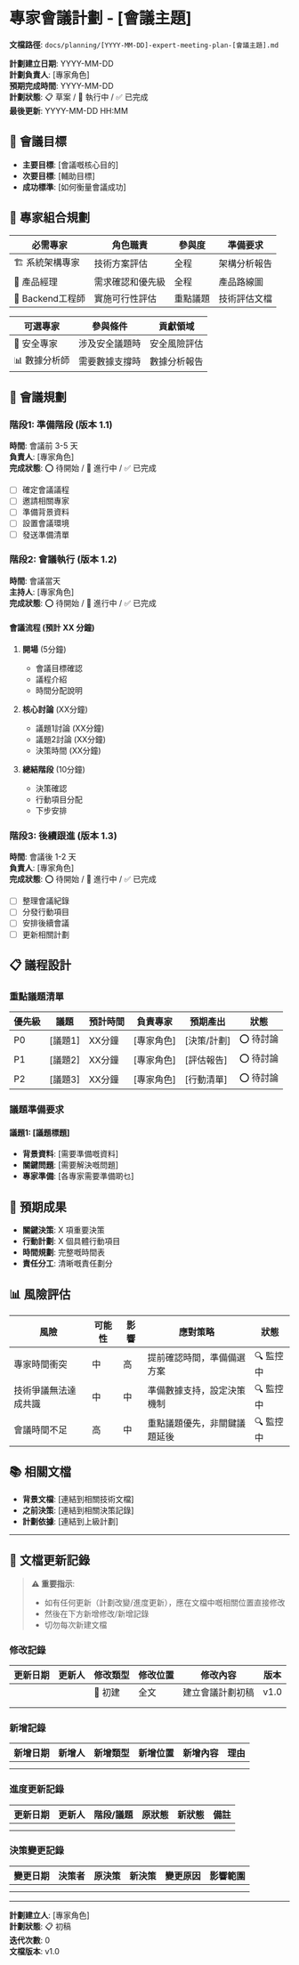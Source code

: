 # 專家會議計劃 - [會議主題]

**文檔路徑**: `docs/planning/[YYYY-MM-DD]-expert-meeting-plan-[會議主題].md`

**計劃建立日期**: YYYY-MM-DD  
**計劃負責人**: [專家角色]  
**預期完成時間**: YYYY-MM-DD  
**計劃狀態**: 📋 草案 / 🔄 執行中 / ✅ 已完成  
**最後更新**: YYYY-MM-DD HH:MM

## 🎯 會議目標
- **主要目標**: [會議嘅核心目的]
- **次要目標**: [輔助目標]
- **成功標準**: [如何衡量會議成功]

## 👥 專家組合規劃
| 必需專家 | 角色職責 | 參與度 | 準備要求 |
|---------|---------|--------|----------|
| 🏗️ 系統架構專家 | 技術方案評估 | 全程 | 架構分析報告 |
| 📱 產品經理 | 需求確認和優先級 | 全程 | 產品路線圖 |
| 👷 Backend工程師 | 實施可行性評估 | 重點議題 | 技術評估文檔 |

| 可選專家 | 參與條件 | 貢獻領域 |
|---------|---------|----------|
| 🔐 安全專家 | 涉及安全議題時 | 安全風險評估 |
| 📊 數據分析師 | 需要數據支撐時 | 數據分析報告 |

## 📅 會議規劃

### 階段1: 準備階段 (版本 1.1)
**時間**: 會議前 3-5 天  
**負責人**: [專家角色]  
**完成狀態**: ⭕ 待開始 / 🔄 進行中 / ✅ 已完成

- [ ] 確定會議議程
- [ ] 邀請相關專家
- [ ] 準備背景資料
- [ ] 設置會議環境
- [ ] 發送準備清單

### 階段2: 會議執行 (版本 1.2)
**時間**: 會議當天  
**主持人**: [專家角色]  
**完成狀態**: ⭕ 待開始 / 🔄 進行中 / ✅ 已完成

#### 會議流程 (預計 XX 分鐘)
1. **開場** (5分鐘)
   - 會議目標確認
   - 議程介紹
   - 時間分配說明

2. **核心討論** (XX分鐘)
   - 議題1討論 (XX分鐘)
   - 議題2討論 (XX分鐘)
   - 決策時間 (XX分鐘)

3. **總結階段** (10分鐘)
   - 決策確認
   - 行動項目分配
   - 下步安排

### 階段3: 後續跟進 (版本 1.3)
**時間**: 會議後 1-2 天  
**負責人**: [專家角色]  
**完成狀態**: ⭕ 待開始 / 🔄 進行中 / ✅ 已完成

- [ ] 整理會議紀錄
- [ ] 分發行動項目
- [ ] 安排後續會議
- [ ] 更新相關計劃

## 📋 議程設計

### 重點議題清單
| 優先級 | 議題 | 預計時間 | 負責專家 | 預期產出 | 狀態 |
|--------|------|----------|----------|----------|------|
| P0 | [議題1] | XX分鐘 | [專家角色] | [決策/計劃] | ⭕ 待討論 |
| P1 | [議題2] | XX分鐘 | [專家角色] | [評估報告] | ⭕ 待討論 |
| P2 | [議題3] | XX分鐘 | [專家角色] | [行動清單] | ⭕ 待討論 |

### 議題準備要求
#### 議題1: [議題標題]
- **背景資料**: [需要準備嘅資料]
- **關鍵問題**: [需要解決嘅問題]
- **專家準備**: [各專家需要準備啲乜]

## 🎯 預期成果
- **關鍵決策**: X 項重要決策
- **行動計劃**: X 個具體行動項目
- **時間規劃**: 完整嘅時間表
- **責任分工**: 清晰嘅責任劃分

## 📊 風險評估
| 風險 | 可能性 | 影響 | 應對策略 | 狀態 |
|------|--------|------|----------|------|
| 專家時間衝突 | 中 | 高 | 提前確認時間，準備備選方案 | 🔍 監控中 |
| 技術爭議無法達成共識 | 中 | 中 | 準備數據支持，設定決策機制 | 🔍 監控中 |
| 會議時間不足 | 高 | 中 | 重點議題優先，非關鍵議題延後 | 🔍 監控中 |

## 📚 相關文檔
- **背景文檔**: [連結到相關技術文檔]
- **之前決策**: [連結到相關決策記錄]
- **計劃依據**: [連結到上級計劃]

---

## 📝 文檔更新記錄

> **⚠️ 重要指示**: 
> - 如有任何更新（計劃改變/進度更新），應在文檔中嘅相關位置直接修改
> - 然後在下方新增修改/新增記錄
> - 切勿每次新建文檔

### 修改記錄
| 更新日期 | 更新人 | 修改類型 | 修改位置 | 修改內容 | 版本 |
|---------|-------|----------|----------|----------|------|
|  |  | 📝 初建 | 全文 | 建立會議計劃初稿 | v1.0 |
|  |  |  |  |  |  |
|  |  |  |  |  |  |

### 新增記錄
| 新增日期 | 新增人 | 新增類型 | 新增位置 | 新增內容 | 理由 |
|---------|-------|----------|----------|----------|------|
|  |  |  |  |  |  |
|  |  |  |  |  |  |

### 進度更新記錄
| 更新日期 | 更新人 | 階段/議題 | 原狀態 | 新狀態 | 備註 |
|---------|-------|----------|--------|--------|------|
|  |  |  |  |  |  |
|  |  |  |  |  |  |

### 決策變更記錄
| 變更日期 | 決策者 | 原決策 | 新決策 | 變更原因 | 影響範圍 |
|---------|-------|--------|--------|----------|----------|
|  |  |  |  |  |  |
|  |  |  |  |  |  |

---
**計劃建立人**: [專家角色]  
**計劃狀態**: 📋 初稿  
**迭代次數**: 0  
**文檔版本**: v1.0